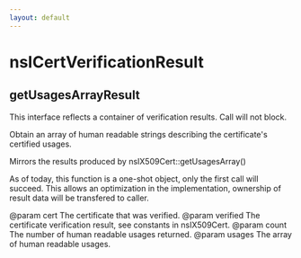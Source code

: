 ```yaml
---
layout: default
---
```


# nsICertVerificationResult #

## getUsagesArrayResult ##

 This interface reflects a container of
 verification results. Call will not block.

 Obtain an array of human readable strings describing
 the certificate's certified usages.

 Mirrors the results produced by
 nsIX509Cert::getUsagesArray()

 As of today, this function is a one-shot object,
 only the first call will succeed.
 This allows an optimization in the implementation,
 ownership of result data will be transfered to caller.

 @param cert The certificate that was verified.
 @param verified The certificate verification result,
        see constants in nsIX509Cert.
 @param count The number of human readable usages returned.
 @param usages The array of human readable usages.

